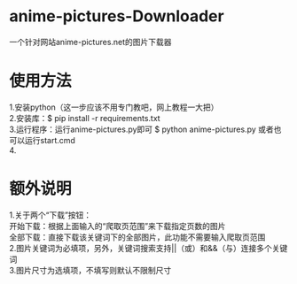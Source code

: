 # anime-pictures-Downloader
一个针对网站anime-pictures.net的图片下载器



# 使用方法
1.安装python（这一步应该不用专门教吧，网上教程一大把）<br>
2.安装库：$ pip install -r requirements.txt<br>
3.运行程序：运行anime-pictures.py即可 $ python anime-pictures.py 或者也可以运行start.cmd<br>
4.

# 额外说明
1.关于两个“下载”按钮：<br>
开始下载：根据上面输入的“爬取页范围”来下载指定页数的图片<br>
全部下载：直接下载该关键词下的全部图片，此功能不需要输入爬取页范围<br>
2.图片关键词为必填项，另外，关键词搜索支持||（或）和&&（与）连接多个关键词<br>
3.图片尺寸为选填项，不填写则默认不限制尺寸
